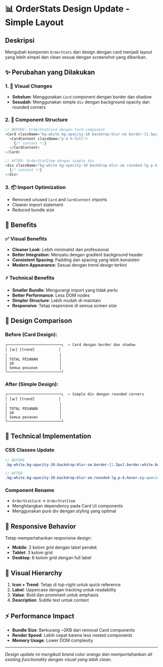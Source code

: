 # 📊 OrderStats Design Update - Simple Layout

## Deskripsi
Mengubah komponen `OrderStats` dari design dengan card menjadi layout yang lebih simpel dan clean sesuai dengan screenshot yang diberikan.

## ✨ Perubahan yang Dilakukan

### 1. 🎨 Visual Changes
- **Sebelum**: Menggunakan `Card` component dengan border dan shadow
- **Sesudah**: Menggunakan simple `div` dengan background opacity dan rounded corners

### 2. 🔄 Component Structure
```typescript
// BEFORE: OrderStatCard dengan Card component
<Card className="bg-white bg-opacity-10 backdrop-blur-sm border-[1.5px] border-white...">
  <CardContent className="p-4 h-full">
    {/* content */}
  </CardContent>
</Card>

// AFTER: OrderStatItem dengan simple div
<div className="bg-white bg-opacity-10 backdrop-blur-sm rounded-lg p-4 hover:bg-opacity-20...">
  {/* content */}
</div>
```

### 3. 📦 Import Optimization
- Removed unused `Card` and `CardContent` imports
- Cleaner import statement
- Reduced bundle size

## 🎯 Benefits

### ✅ Visual Benefits
- **Cleaner Look**: Lebih minimalist dan professional
- **Better Integration**: Menyatu dengan gradient background header
- **Consistent Spacing**: Padding dan spacing yang lebih konsisten
- **Modern Appearance**: Sesuai dengan trend design terkini

### ⚡ Technical Benefits
- **Smaller Bundle**: Mengurangi import yang tidak perlu
- **Better Performance**: Less DOM nodes
- **Simpler Structure**: Lebih mudah di-maintain
- **Responsive**: Tetap responsive di semua screen size

## 🎨 Design Comparison

### Before (Card Design):
```
┌─────────────────────────┐  ← Card dengan border dan shadow
│ [📊] [trend]           │
│                        │
│ TOTAL PESANAN          │
│ 30                     │
│ Semua pesanan          │
└─────────────────────────┘
```

### After (Simple Design):
```
┌─────────────────────────┐  ← Simple div dengan rounded corners
│ [📊] [trend]           │
│                        │
│ TOTAL PESANAN          │
│ 30                     │
│ Semua pesanan          │
└─────────────────────────┘
```

## 🔧 Technical Implementation

### CSS Classes Update
```scss
// BEFORE
.bg-white.bg-opacity-10.backdrop-blur-sm.border-[1.5px].border-white.border-opacity-30

// AFTER  
.bg-white.bg-opacity-10.backdrop-blur-sm.rounded-lg.p-4.hover:bg-opacity-20
```

### Component Rename
- `OrderStatCard` → `OrderStatItem`
- Menghilangkan dependency pada Card UI components
- Menggunakan pure div dengan styling yang optimal

## 📱 Responsive Behavior

Tetap mempertahankan responsive design:
- **Mobile**: 2 kolom grid dengan label pendek
- **Tablet**: 3 kolom grid
- **Desktop**: 6 kolom grid dengan full label

## 🎨 Visual Hierarchy

1. **Icon + Trend**: Tetap di top-right untuk quick reference
2. **Label**: Uppercase dengan tracking untuk readability
3. **Value**: Bold dan prominent untuk emphasis
4. **Description**: Subtle text untuk context

## ⚡ Performance Impact

- **Bundle Size**: Berkurang ~2KB dari removal Card components
- **Render Speed**: Lebih cepat karena less nested components
- **Memory Usage**: Lower DOM complexity

---

*Design update ini mengikuti brand color orange dan mempertahankan all existing functionality dengan visual yang lebih clean.*
